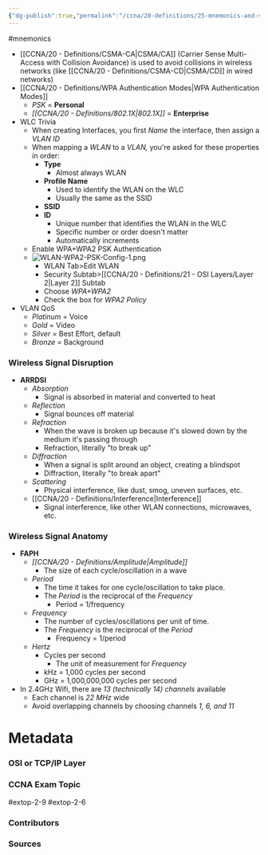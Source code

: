 ```yaml
---
{"dg-publish":true,"permalink":"/ccna/20-definitions/25-mnemonics-and-summaries/wireless-networks-summaries/","created":"2023-11-04T12:45:24.000-07:00","updated":"2024-01-10T09:12:12.877-08:00"}
---
```


#mnemonics

- [[CCNA/20 - Definitions/CSMA-CA\|CSMA/CA]] (Carrier Sense Multi-Access with Collision Avoidance) is used to avoid collisions in wireless networks (like [[CCNA/20 - Definitions/CSMA-CD\|CSMA/CD]] in wired networks)
- [[CCNA/20 - Definitions/WPA Authentication Modes\|WPA Authentication Modes]]
	- *PSK* = **Personal**
	- *[[CCNA/20 - Definitions/802.1X\|802.1X]]* = **Enterprise**
- WLC Trivia
	- When creating Interfaces, you first *Name* the interface, then assign a *VLAN ID*
	- When mapping a *WLAN* to a *VLAN,* you're asked for these properties in order:
		- **Type**
			- Almost always WLAN
		- **Profile Name**
			- Used to identify the WLAN on the WLC
			- Usually the same as the SSID
		- **SSID**
		- **ID**
			- Unique number that identifies the WLAN in the WLC
			- Specific number or order doesn't matter
			- Automatically increments
	- Enable WPA+WPA2 PSK Authentication
	- ![WLAN-WPA2-PSK-Config-1.png](/img/user/Attachments/WLAN-WPA2-PSK-Config-1.png)
		- WLAN Tab>Edit WLAN
		- Security Subtab>[[CCNA/20 - Definitions/21 - OSI Layers/Layer 2\|Layer 2]] Subtab
		- Choose *WPA+WPA2*
		- Check the box for *WPA2 Policy*
- VLAN QoS
	- *Platinum* = Voice
	- *Gold* = Video
	- *Silver* = Best Effort, default
	- *Bronze* = Background

### Wireless Signal Disruption
- **ARRDSI**
	- *Absorption*
		- Signal is absorbed in material and converted to heat
	- *Reflection*
		- Signal bounces off material
	- *Refraction*
		- When the wave is broken up because it's slowed down by the medium it's passing through
		- Refraction, literally "to break up"
	- *Diffraction*
		- When a signal is split around an object, creating a blindspot
		- Diffraction, literally "to break apart"
	- *Scattering*
		- Physical interference, like dust, smog, uneven surfaces, etc.
	- [[CCNA/20 - Definitions/Interference\|Interference]]
		- Signal interference, like other WLAN connections, microwaves, etc.

### Wireless Signal Anatomy
- **FAPH**
	- *[[CCNA/20 - Definitions/Amplitude\|Amplitude]]*
		- The size of each cycle/oscillation in a wave
	- *Period*
		- The time it takes for one cycle/oscillation to take place.
		- The *Period* is the reciprocal of the *Frequency*
			- Period = 1/frequency
	- *Frequency*
		- The number of cycles/oscillations per unit of time.
		- The *Frequency* is the reciprocal of the *Period*
			- Frequency = 1/period
	- *Hertz*
		- Cycles per second
			- The unit of measurement for *Frequency*
		- kHz = 1,000 cycles per second
		- GHz = 1,000,000,000 cycles per second
- In 2.4GHz Wifi, there are *13 (technically 14) channels* available
	- Each channel is *22 MHz* wide
	- Avoid overlapping channels by choosing channels *1, 6, and 11*

# Metadata
### OSI or TCP/IP Layer

### CCNA Exam Topic
#extop-2-9 #extop-2-6 
### Contributors

### Sources
